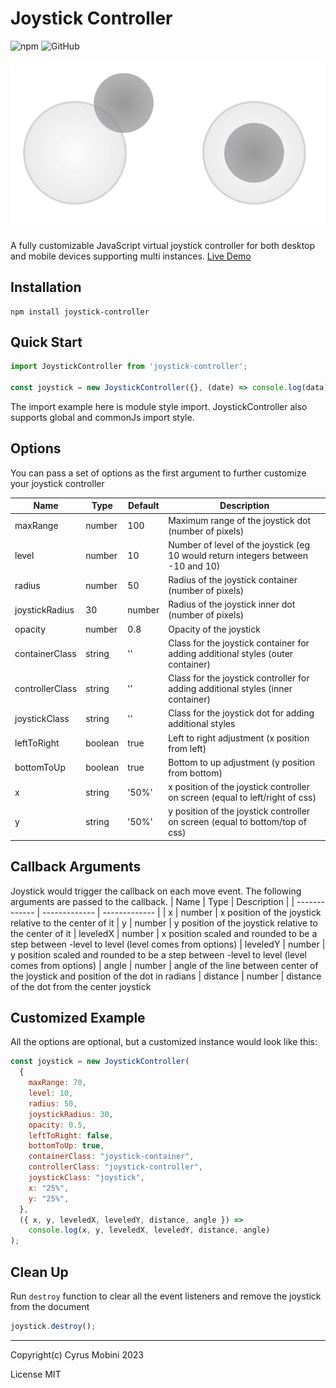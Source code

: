 # Joystick Controller

![npm](https://img.shields.io/npm/v/joystick-controller)
![GitHub](https://img.shields.io/github/license/cyrus2281/joystick-controller)

![joystick-controller](./example//joystick-controller.jpg)

A fully customizable JavaScript virtual joystick controller for both desktop and mobile devices supporting multi instances.
[Live Demo](https://joystick-controller.netlify.app)


## Installation

```
npm install joystick-controller
```
## Quick Start

```js
import JoystickController from 'joystick-controller';

const joystick = new JoystickController({}, (date) => console.log(data));
```
The import example here is module style import. JoystickController also supports global and commonJs import style.

## Options

You can pass a set of options as the first argument to further customize your joystick controller

| Name            | Type    | Default | Description                                                                      |
| --------------- | ------- | ------- | -------------------------------------------------------------------------------- |
| maxRange        | number  | 100     | Maximum range of the joystick dot (number of pixels)                             |
| level           | number  | 10      | Number of level of the joystick (eg 10 would return integers between -10 and 10) |
| radius          | number  | 50      | Radius of the joystick container (number of pixels)                              |
| joystickRadius  | 30      | number  | Radius of the joystick inner dot (number of pixels)                              |
| opacity         | number  | 0.8     | Opacity of the joystick                                                          |
| containerClass  | string  | ''      | Class for the joystick container for adding additional styles (outer container)  |
| controllerClass | string  | ''      | Class for the joystick controller for adding additional styles (inner container) |
| joystickClass   | string  | ''      | Class for the joystick dot for adding additional styles                          |
| leftToRight     | boolean | true    | Left to right adjustment (x position from left)                                  |
| bottomToUp      | boolean | true    | Bottom to up adjustment (y position from bottom)                                 |
| x               | string  | '50%'   | x position of the joystick controller on screen (equal to left/right of css)     |
| y               | string  | '50%'   | y position of the joystick controller on screen (equal to bottom/top of css)     |

## Callback Arguments

Joystick would trigger the callback on each move event. The following arguments are passed to the callback.
| Name | Type | Description |
| ------------- | ------------- | ------------- |
| x | number | x position of the joystick relative to the center of it
| y | number | y position of the joystick relative to the center of it
| leveledX | number | x position scaled and rounded to be a step between -level to level (level comes from options)
| leveledY | number | y position scaled and rounded to be a step between -level to level (level comes from options)
| angle | number | angle of the line between center of the joystick and position of the dot in radians
| distance | number | distance of the dot from the center joystick

## Customized Example

All the options are optional, but a customized instance would look like this:

```js
const joystick = new JoystickController(
  {
    maxRange: 70,
    level: 10,
    radius: 50,
    joystickRadius: 30,
    opacity: 0.5,
    leftToRight: false,
    bottomToUp: true,
    containerClass: "joystick-container",
    controllerClass: "joystick-controller",
    joystickClass: "joystick",
    x: "25%",
    y: "25%",
  },
  ({ x, y, leveledX, leveledY, distance, angle }) =>
    console.log(x, y, leveledX, leveledY, distance, angle)
);
```

## Clean Up

Run `destroy` function to clear all the event listeners and remove the joystick from the document

```js
joystick.destroy();
```

---

Copyright(c) Cyrus Mobini 2023

License MIT
